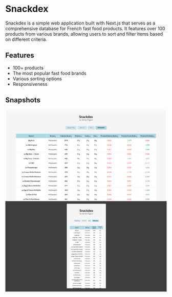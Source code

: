 # **Snackdex**

Snackdex is a simple web application built with Next.js that serves as a comprehensive database for French fast food products. It features over 100 products from various brands, allowing users to sort and filter items based on different criteria.

## **Features**

- 100+ products
- The most popular fast food brands
- Various sorting options
- Responsiveness

## **Snapshots**

![Desktop preview](public/snapshot-desktop.png)
![Mobile preview](public/snapshot-mobile.png)
